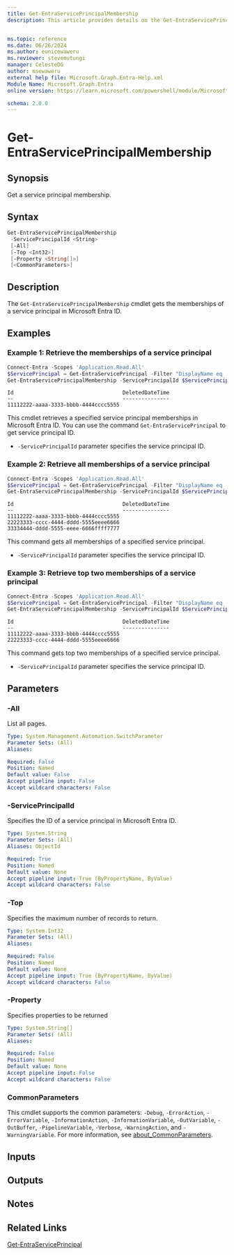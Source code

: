 ```yaml
---
title: Get-EntraServicePrincipalMembership
description: This article provides details on the Get-EntraServicePrincipalMembership command.


ms.topic: reference
ms.date: 06/26/2024
ms.author: eunicewaweru
ms.reviewer: stevemutungi
manager: CelesteDG
author: msewaweru
external help file: Microsoft.Graph.Entra-Help.xml
Module Name: Microsoft.Graph.Entra
online version: https://learn.microsoft.com/powershell/module/Microsoft.Graph.Entra/Get-EntraServicePrincipalMembership

schema: 2.0.0
---
```


# Get-EntraServicePrincipalMembership

## Synopsis

Get a service principal membership.

## Syntax

```powershell
Get-EntraServicePrincipalMembership
 -ServicePrincipalId <String>
 [-All]
 [-Top <Int32>]
 [-Property <String[]>]
 [<CommonParameters>]
```

## Description

The `Get-EntraServicePrincipalMembership` cmdlet gets the memberships of a service principal in Microsoft Entra ID.

## Examples

### Example 1: Retrieve the memberships of a service principal

```powershell
Connect-Entra -Scopes 'Application.Read.All'
$ServicePrincipal = Get-EntraServicePrincipal -Filter "DisplayName eq '<service-principal-display-name>'"
Get-EntraServicePrincipalMembership -ServicePrincipalId $ServicePrincipal.ObjectId
```

```Output
Id                                   DeletedDateTime
--                                   ---------------
11112222-aaaa-3333-bbbb-4444cccc5555
```

This cmdlet retrieves a specified service principal memberships in Microsoft Entra ID. You can use the command `Get-EntraServicePrincipal` to get service principal ID.

- `-ServicePrincipalId` parameter specifies the service principal ID.

### Example 2: Retrieve all memberships of a service principal

```powershell
Connect-Entra -Scopes 'Application.Read.All'
$ServicePrincipal = Get-EntraServicePrincipal -Filter "DisplayName eq '<service-principal-display-name>'"
Get-EntraServicePrincipalMembership -ServicePrincipalId $ServicePrincipal.ObjectId -All 
```

```Output
Id                                   DeletedDateTime
--                                   ---------------
11112222-aaaa-3333-bbbb-4444cccc5555
22223333-cccc-4444-dddd-5555eeee6666
33334444-dddd-5555-eeee-6666ffff7777
```

This command gets all memberships of a specified service principal.

- `-ServicePrincipalId` parameter specifies the service principal ID.

### Example 3: Retrieve top two memberships of a service principal

```powershell
Connect-Entra -Scopes 'Application.Read.All'
$ServicePrincipal = Get-EntraServicePrincipal -Filter "DisplayName eq '<service-principal-display-name>'"
Get-EntraServicePrincipalMembership -ServicePrincipalId $ServicePrincipal.ObjectId -Top 2
```

```Output
Id                                   DeletedDateTime
--                                   ---------------
11112222-aaaa-3333-bbbb-4444cccc5555
22223333-cccc-4444-dddd-5555eeee6666

```

This command gets top two memberships of a specified service principal.

- `-ServicePrincipalId` parameter specifies the service principal ID.

## Parameters

### -All

List all pages.

```yaml
Type: System.Management.Automation.SwitchParameter
Parameter Sets: (All)
Aliases:

Required: False
Position: Named
Default value: False
Accept pipeline input: False
Accept wildcard characters: False
```

### -ServicePrincipalId

Specifies the ID of a service principal in Microsoft Entra ID.

```yaml
Type: System.String
Parameter Sets: (All)
Aliases: ObjectId

Required: True
Position: Named
Default value: None
Accept pipeline input: True (ByPropertyName, ByValue)
Accept wildcard characters: False
```

### -Top

Specifies the maximum number of records to return.

```yaml
Type: System.Int32
Parameter Sets: (All)
Aliases:

Required: False
Position: Named
Default value: None
Accept pipeline input: True (ByPropertyName, ByValue)
Accept wildcard characters: False
```

### -Property

Specifies properties to be returned

```yaml
Type: System.String[]
Parameter Sets: (All)
Aliases:

Required: False
Position: Named
Default value: None
Accept pipeline input: False
Accept wildcard characters: False
```

### CommonParameters

This cmdlet supports the common parameters: `-Debug`, `-ErrorAction`, `-ErrorVariable`, `-InformationAction`, `-InformationVariable`, `-OutVariable`, `-OutBuffer`, `-PipelineVariable`, `-Verbose`, `-WarningAction`, and `-WarningVariable`. For more information, see [about_CommonParameters](https://go.microsoft.com/fwlink/?LinkID=113216).

## Inputs

## Outputs

## Notes

## Related Links

[Get-EntraServicePrincipal](Get-EntraServicePrincipal.md)
